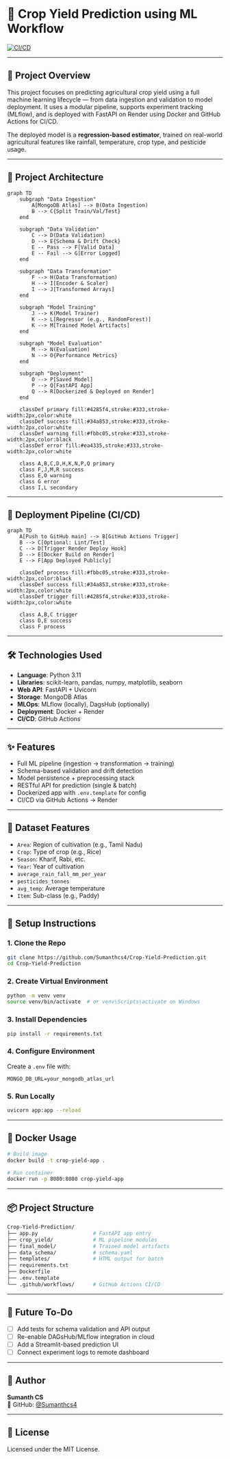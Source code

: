 # 🌾 Crop Yield Prediction using ML Workflow

[![CI/CD](https://github.com/Sumanthcs4/Crop-Yield-Prediction/actions/workflows/main.yaml/badge.svg)](https://github.com/Sumanthcs4/Crop-Yield-Prediction/actions/workflows/main.yaml)

---

## 📌 Project Overview

This project focuses on predicting agricultural crop yield using a full machine learning lifecycle — from data ingestion and validation to model deployment. It uses a modular pipeline, supports experiment tracking (MLflow), and is deployed with FastAPI on Render using Docker and GitHub Actions for CI/CD.

The deployed model is a **regression-based estimator**, trained on real-world agricultural features like rainfall, temperature, crop type, and pesticide usage.

---

## 📐 Project Architecture

```mermaid
graph TD
    subgraph "Data Ingestion"
        A[MongoDB Atlas] --> B(Data Ingestion)
        B --> C{Split Train/Val/Test}
    end

    subgraph "Data Validation"
        C --> D(Data Validation)
        D --> E{Schema & Drift Check}
        E -- Pass --> F[Valid Data]
        E -- Fail --> G[Error Logged]
    end

    subgraph "Data Transformation"
        F --> H(Data Transformation)
        H --> I[Encoder & Scaler]
        I --> J[Transformed Arrays]
    end

    subgraph "Model Training"
        J --> K(Model Trainer)
        K --> L[Regressor (e.g., RandomForest)]
        K --> M[Trained Model Artifacts]
    end

    subgraph "Model Evaluation"
        M --> N(Evaluation)
        N --> O{Performance Metrics}
    end

    subgraph "Deployment"
        O --> P[Saved Model]
        P --> Q[FastAPI App]
        Q --> R[Dockerized & Deployed on Render]
    end

    classDef primary fill:#4285f4,stroke:#333,stroke-width:2px,color:white
    classDef success fill:#34a853,stroke:#333,stroke-width:2px,color:white
    classDef warning fill:#fbbc05,stroke:#333,stroke-width:2px,color:black
    classDef error fill:#ea4335,stroke:#333,stroke-width:2px,color:white

    class A,B,C,D,H,K,N,P,Q primary
    class F,J,M,R success
    class E,O warning
    class G error
    class I,L secondary
```

---

## 🚀 Deployment Pipeline (CI/CD)

```mermaid
graph TD
    A[Push to GitHub main] --> B[GitHub Actions Trigger]
    B --> C[Optional: Lint/Test]
    C --> D[Trigger Render Deploy Hook]
    D --> E[Docker Build on Render]
    E --> F[App Deployed Publicly]

    classDef process fill:#fbbc05,stroke:#333,stroke-width:2px,color:black
    classDef success fill:#34a853,stroke:#333,stroke-width:2px,color:white
    classDef trigger fill:#4285f4,stroke:#333,stroke-width:2px,color:white

    class A,B,C trigger
    class D,E success
    class F process
```

---

## 🛠 Technologies Used

- **Language**: Python 3.11
- **Libraries**: scikit-learn, pandas, numpy, matplotlib, seaborn
- **Web API**: FastAPI + Uvicorn
- **Storage**: MongoDB Atlas
- **MLOps**: MLflow (locally), DagsHub (optionally)
- **Deployment**: Docker + Render
- **CI/CD**: GitHub Actions

---

## ✨ Features

- Full ML pipeline (ingestion → transformation → training)
- Schema-based validation and drift detection
- Model persistence + preprocessing stack
- RESTful API for prediction (single & batch)
- Dockerized app with `.env.template` for config
- CI/CD via GitHub Actions → Render

---

## 📁 Dataset Features

- `Area`: Region of cultivation (e.g., Tamil Nadu)
- `Crop`: Type of crop (e.g., Rice)
- `Season`: Kharif, Rabi, etc.
- `Year`: Year of cultivation
- `average_rain_fall_mm_per_year`
- `pesticides_tonnes`
- `avg_temp`: Average temperature
- `Item`: Sub-class (e.g., Paddy)

---

## 🧪 Setup Instructions

### 1. Clone the Repo
```bash
git clone https://github.com/Sumanthcs4/Crop-Yield-Prediction.git
cd Crop-Yield-Prediction
```

### 2. Create Virtual Environment
```bash
python -m venv venv
source venv/bin/activate  # or venv\Scripts\activate on Windows
```

### 3. Install Dependencies
```bash
pip install -r requirements.txt
```

### 4. Configure Environment
Create a `.env` file with:
```env
MONGO_DB_URL=your_mongodb_atlas_url
```

### 5. Run Locally
```bash
uvicorn app:app --reload
```

---

## 🐳 Docker Usage

```bash
# Build image
docker build -t crop-yield-app .

# Run container
docker run -p 8080:8080 crop-yield-app
```

---

## 📦 Project Structure

```bash
Crop-Yield-Prediction/
├── app.py                  # FastAPI app entry
├── crop_yield/             # ML pipeline modules
├── final_model/            # Trained model artifacts
├── data_schema/            # schema.yaml
├── templates/              # HTML output for batch
├── requirements.txt
├── Dockerfile
├── .env.template
└── .github/workflows/      # GitHub Actions CI/CD
```

---

## 📌 Future To-Do

- [ ] Add tests for schema validation and API output
- [ ] Re-enable DAGsHub/MLflow integration in cloud
- [ ] Add a Streamlit-based prediction UI
- [ ] Connect experiment logs to remote dashboard

---

## 👤 Author

**Sumanth CS**  
📂 GitHub: [@Sumanthcs4](https://github.com/Sumanthcs4)

---

## 📝 License

Licensed under the MIT License.
